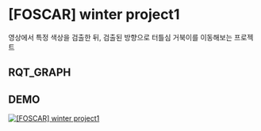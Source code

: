# [FOSCAR] winter project1
영상에서 특정 색상을 검출한 뒤, 검출된 방향으로 터틀심 거북이를 이동해보는 프로젝트

## RQT_GRAPH

## DEMO
[![[FOSCAR] winter project1](https://img.youtube.com/vi/SaA8JoiG_XY/0.jpg)](https://youtu.be/SaA8JoiG_XY)

